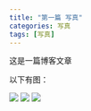 ```yaml
---
title: "第一篇 写真"
categories: 写真
tags: [写真]
---
```

这是一篇博客文章

以下有图：

![](https://github.com/muwuyi/muwuyi.github.io/raw/master/pictures/%E7%8E%8B%E7%A3%AC%E7%91%B6/1.jpg)
![](https://github.com/muwuyi/muwuyi.github.io/raw/master/pictures/%E7%8E%8B%E7%A3%AC%E7%91%B6/2.jpg)
![](https://github.com/muwuyi/muwuyi.github.io/raw/master/pictures/%E7%8E%8B%E7%A3%AC%E7%91%B6/3.jpg)
